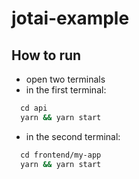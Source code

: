 # jotai-example

## How to run
* open two terminals
* in the first terminal:
```sh
  сd api
  yarn && yarn start
```
* in the second terminal:
```sh
  сd frontend/my-app
  yarn && yarn start
```
